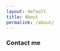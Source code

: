```yaml
---
layout: default
title: About
permalink: /about/
---
```

### Contact me
<p>
<script type="text/javascript">
var u = "loytynoja";
var h = "gmail.com";
var link = u + "@" + h ;
document.write("<a href='" + "mail" + "to:" + u + "@" + h + "'>" + link + "</a>");
</script>
</p>
